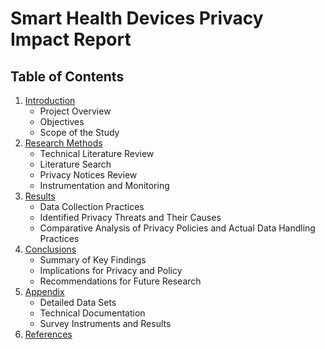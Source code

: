 # Smart Health Devices Privacy Impact Report

## Table of Contents

1. [Introduction](#introduction)
    - Project Overview
    - Objectives
    - Scope of the Study
2. [Research Methods](#research-methods)
    - Technical Literature Review
    - Literature Search
    - Privacy Notices Review
    - Instrumentation and Monitoring
3. [Results](#results)
    - Data Collection Practices
    - Identified Privacy Threats and Their Causes
    - Comparative Analysis of Privacy Policies and Actual Data Handling Practices
4. [Conclusions](#conclusions)
    - Summary of Key Findings
    - Implications for Privacy and Policy
    - Recommendations for Future Research
5. [Appendix](#appendix)
    - Detailed Data Sets
    - Technical Documentation
    - Survey Instruments and Results
6. [References](#references)
